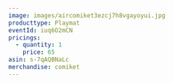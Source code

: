 ```yaml
---
image: images/aircomiket3ezcj7h8vgayoyui.jpg
producttype: Playmat
eventId: iuq6O2mCN
pricings:
  - quantity: 1
    price: 65
asin: s-7qAQBNaLc
merchandise: comiket
---
```

